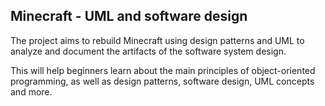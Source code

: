 ## Minecraft - UML and software design

The project aims to rebuild Minecraft using design patterns and UML to analyze and document the artifacts of the software system design.  

This will help beginners learn about the main principles of object-oriented programming, as well as design patterns, software design, UML concepts and more.
